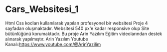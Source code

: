 # Cars_Websitesi_1
Html Css kodları kullanılarak yapılan profesyonel bir websitesi
Proje 4 sayfadan oluşmaktadır.
Websitesi 540 px'e kadar responsive olup Site bütünlüğünü korumaktadır.
Bu proje Arin Yazılım Eğitim videolarından destek alınarak yapılmıştır.
Arin Yazılım Youtube Kanalı:https://www.youtube.com/@ArinYazilim
